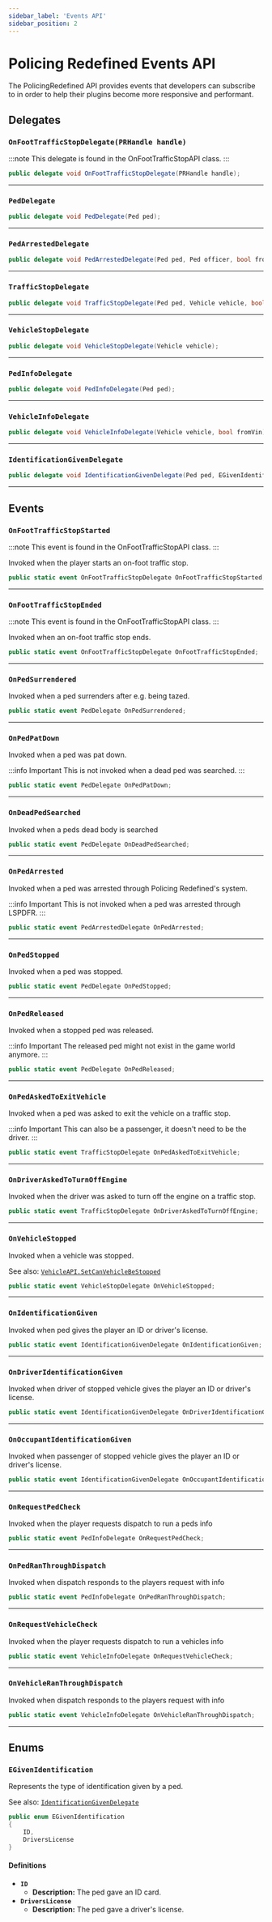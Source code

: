 ```yaml
---
sidebar_label: 'Events API'
sidebar_position: 2
---
```

# Policing Redefined Events API

The PolicingRedefined API provides events that developers can subscribe to in order to help their plugins become more responsive and performant.

## Delegates

### `OnFootTrafficStopDelegate(PRHandle handle)`
:::note
 This delegate is found in the OnFootTrafficStopAPI class.
:::

```csharp
public delegate void OnFootTrafficStopDelegate(PRHandle handle);
```
---

### `PedDelegate`

```csharp
public delegate void PedDelegate(Ped ped);
```

---

### `PedArrestedDelegate`

```csharp
public delegate void PedArrestedDelegate(Ped ped, Ped officer, bool frontCuffs);
```

---

### `TrafficStopDelegate`

```csharp
public delegate void TrafficStopDelegate(Ped ped, Vehicle vehicle, bool onFootTrafficStop);
```

---

### `VehicleStopDelegate`

```csharp
public delegate void VehicleStopDelegate(Vehicle vehicle);
```

---

### `PedInfoDelegate`

```csharp
public delegate void PedInfoDelegate(Ped ped);
```

---

### `VehicleInfoDelegate`

```csharp
public delegate void VehicleInfoDelegate(Vehicle vehicle, bool fromVin);
```

---

### `IdentificationGivenDelegate`

```csharp
public delegate void IdentificationGivenDelegate(Ped ped, EGivenIdentification givenIdentification);
```

---

## Events


### `OnFootTrafficStopStarted`
:::note
 This event is found in the OnFootTrafficStopAPI class.
:::

Invoked when the player starts an on-foot traffic stop.

```csharp
public static event OnFootTrafficStopDelegate OnFootTrafficStopStarted;
```

---

### `OnFootTrafficStopEnded`
:::note
 This event is found in the OnFootTrafficStopAPI class.
:::

Invoked when an on-foot traffic stop ends.

```csharp
public static event OnFootTrafficStopDelegate OnFootTrafficStopEnded;
```
---


### `OnPedSurrendered`

Invoked when a ped surrenders after e.g. being tazed.

```csharp
public static event PedDelegate OnPedSurrendered;
```

---

### `OnPedPatDown`

Invoked when a ped was pat down.

:::info Important
This is not invoked when a dead ped was searched.
:::

```csharp
public static event PedDelegate OnPedPatDown;
```

---

### `OnDeadPedSearched`

Invoked when a peds dead body is searched

```csharp
public static event PedDelegate OnDeadPedSearched;
```

---

### `OnPedArrested`

Invoked when a ped was arrested through Policing Redefined's system.

:::info Important
This is not invoked when a ped was arrested through LSPDFR.
:::

```csharp
public static event PedArrestedDelegate OnPedArrested;
```

---

### `OnPedStopped`

Invoked when a ped was stopped.

```csharp
public static event PedDelegate OnPedStopped;
```

---

### `OnPedReleased`

Invoked when a stopped ped was released.

:::info Important
The released ped might not exist in the game world anymore.
:::

```csharp
public static event PedDelegate OnPedReleased;
```

---

### `OnPedAskedToExitVehicle`

Invoked when a ped was asked to exit the vehicle on a traffic stop.

:::info Important
 This can also be a passenger, it doesn't need to be the driver.
:::

```csharp
public static event TrafficStopDelegate OnPedAskedToExitVehicle;
```

---

### `OnDriverAskedToTurnOffEngine`

Invoked when the driver was asked to turn off the engine on a traffic stop.

```csharp
public static event TrafficStopDelegate OnDriverAskedToTurnOffEngine;
```

---

### `OnVehicleStopped`

Invoked when a vehicle was stopped.

See also: [`VehicleAPI.SetCanVehicleBeStopped`](#)

```csharp
public static event VehicleStopDelegate OnVehicleStopped;
```

---

### `OnIdentificationGiven`

Invoked when ped gives the player an ID or driver's license.

```csharp
public static event IdentificationGivenDelegate OnIdentificationGiven;
```

---

### `OnDriverIdentificationGiven`

Invoked when driver of stopped vehicle gives the player an ID or driver's license.

```csharp
public static event IdentificationGivenDelegate OnDriverIdentificationGiven;
```

---

### `OnOccupantIdentificationGiven`

Invoked when passenger of stopped vehicle gives the player an ID or driver's license.

```csharp
public static event IdentificationGivenDelegate OnOccupantIdentificationGiven;
```

---

### `OnRequestPedCheck`

Invoked when the player requests dispatch to run a peds info

```csharp
public static event PedInfoDelegate OnRequestPedCheck;
```

---

### `OnPedRanThroughDispatch`

Invoked when dispatch responds to the players request with info

```csharp
public static event PedInfoDelegate OnPedRanThroughDispatch;
```

---

### `OnRequestVehicleCheck`

Invoked when the player requests dispatch to run a vehicles info

```csharp
public static event VehicleInfoDelegate OnRequestVehicleCheck;
```

---

### `OnVehicleRanThroughDispatch`

Invoked when dispatch responds to the players request with info

```csharp
public static event VehicleInfoDelegate OnVehicleRanThroughDispatch;
```

---

## Enums

### `EGivenIdentification`

Represents the type of identification given by a ped.

See also: [`IdentificationGivenDelegate`](#)

```csharp
public enum EGivenIdentification
{
    ID,
    DriversLicense
}
```

#### Definitions

-   **`ID`**
    -   **Description:** The ped gave an ID card.
-   **`DriversLicense`**
    -   **Description:** The ped gave a driver's license.